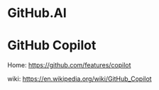 # GitHub.AI
# GitHub Copilot
Home: https://github.com/features/copilot

wiki: https://en.wikipedia.org/wiki/GitHub_Copilot
